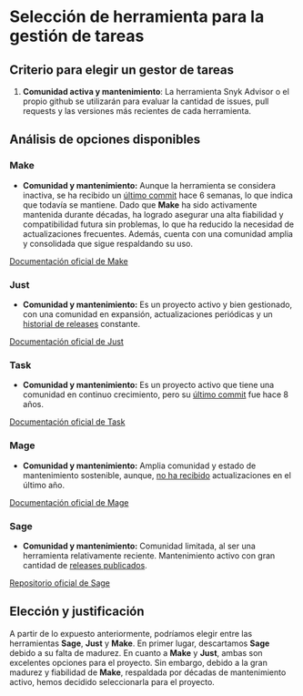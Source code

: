 # Selección de herramienta para la gestión de tareas

## **Criterio para elegir un gestor de tareas**

1. **Comunidad activa y mantenimiento**:
  La herramienta Snyk Advisor o el propio github se utilizarán para evaluar la cantidad de issues, pull requests y las versiones más recientes de cada herramienta. 

## **Análisis de opciones disponibles**

### **Make**  
- **Comunidad y mantenimiento:** Aunque la herramienta se considera inactiva, se ha recibido un [último commit](http://git.savannah.gnu.org/cgit/make.git/refs/) hace 6 semanas, lo que indica que todavía se mantiene. Dado que **Make** ha sido activamente mantenida durante décadas, ha logrado asegurar una alta fiabilidad y compatibilidad futura sin problemas, lo que ha reducido la necesidad de actualizaciones frecuentes. Además, cuenta con una comunidad amplia y consolidada que sigue respaldando su uso.

[Documentación oficial de Make](http://git.savannah.gnu.org/cgit/make.git)

### **Just**  
- **Comunidad y mantenimiento:** Es un proyecto activo y bien gestionado, con una comunidad en expansión, actualizaciones periódicas y un [historial de releases](https://github.com/casey/just/releases?page=1) constante.

[Documentación oficial de Just](https://github.com/casey/just)

### **Task**  
- **Comunidad y mantenimiento:** Es un proyecto activo que tiene una comunidad en continuo crecimiento, pero su [último commit](https://github.com/adriancooney/Taskfile/commits/master/) fue hace 8 años.

[Documentación oficial de Task](https://github.com/adriancooney/Taskfile)

### **Mage**  
- **Comunidad y mantenimiento:** Amplia comunidad y estado de mantenimiento sostenible, aunque, [no ha recibido](https://github.com/magefile/mage/releases) actualizaciones en el último año. 

[Documentación oficial de Mage](https://github.com/magefile/mage)

### **Sage**  
- **Comunidad y mantenimiento:** Comunidad limitada, al ser una herramienta relativamente reciente. Mantenimiento activo con gran cantidad de [releases publicados](https://github.com/einride/sage/pulse).

[Repositorio oficial de Sage](https://github.com/einride/sage)

## **Elección y justificación**

A partir de lo expuesto anteriormente, podríamos elegir entre las herramientas **Sage**, **Just** y **Make**. En primer lugar, descartamos **Sage** debido a su falta de madurez. En cuanto a **Make** y **Just**, ambas son excelentes opciones para el proyecto. Sin embargo, debido a la gran madurez y fiabilidad de **Make**, respaldada por décadas de mantenimiento activo, hemos decidido seleccionarla para el proyecto.